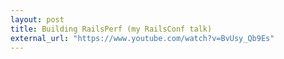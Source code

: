 ```yaml
---
layout: post
title: Building RailsPerf (my RailsConf talk)
external_url: "https://www.youtube.com/watch?v=BvUsy_Qb9Es"
---
```

